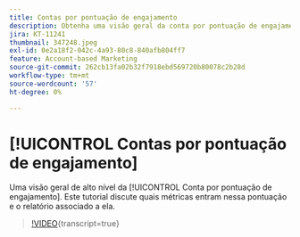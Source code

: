 ```yaml
---
title: Contas por pontuação de engajamento
description: Obtenha uma visão geral da conta por pontuação de engajamento. Saiba quais métricas entram nessa pontuação e o relatório associado a ela.
jira: KT-11241
thumbnail: 347248.jpeg
exl-id: 0e2a18f2-042c-4a93-80c8-840afb804ff7
feature: Account-based Marketing
source-git-commit: 262cb13fa02b32f7918ebd569720b80078c2b28d
workflow-type: tm+mt
source-wordcount: '57'
ht-degree: 0%

---
```


# [!UICONTROL Contas por pontuação de engajamento]

Uma visão geral de alto nível da [!UICONTROL Conta por pontuação de engajamento].  Este tutorial discute quais métricas entram nessa pontuação e o relatório associado a ela.

>[!VIDEO](https://video.tv.adobe.com/v/347248/?learn=on){transcript=true}
